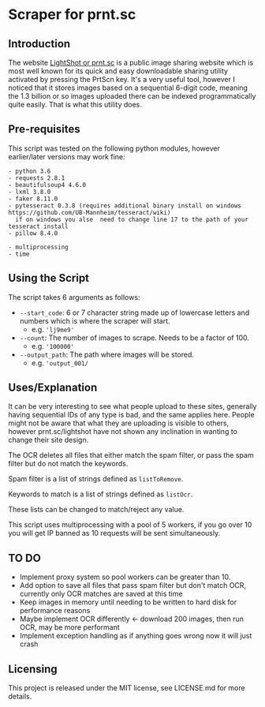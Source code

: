 # Scraper for prnt.sc

## Introduction

The website [LightShot or prnt.sc](https://prnt.sc/) is a public image sharing website which is most well known for its quick and easy
downloadable sharing utility activated by pressing the PrtScn key. It's a very useful tool, however I noticed that it stores images
based on a sequential 6-digit code, meaning the 1.3 billion or so images uploaded there can be indexed programmatically quite easily.
That is what this utility does.

## Pre-requisites

This script was tested on the following python modules, however earlier/later versions may work fine:

```
- python 3.6
- requests 2.8.1
- beautifulsoup4 4.6.0
- lxml 3.8.0
- faker 8.11.0
- pytesseract 0.3.8 (requires additional binary install on windows https://github.com/UB-Mannheim/tesseract/wiki)
  if on windows you alse  need to change line 17 to the path of your tesseract install
- pillow 8.4.0

- multiprocessing
- time
```

## Using the Script

The script takes 6 arguments as follows:

* ```--start_code```: 6 or 7 character string made up of lowercase letters and numbers which is where the scraper will start.
  * e.g. ```'lj9me9'```
* ```--count```: The number of images to scrape. Needs to be a factor of 100.
  * e.g. ```'100000'```
* ```--output_path```: The path where images will be stored.
  * e.g. ```'output_001/```
  
## Uses/Explanation

It can be very interesting to see what people upload to these sites, generally having sequential IDs of any type is bad, and the
same applies here. People might not be aware that what they are uploading is visible to others, however prnt.sc/lightshot have
not shown any inclination in wanting to change their site design.

The OCR deletes all files that either match the spam filter, or pass the spam filter but do not match the keywords.

Spam filter is a list of strings defined as ```listToRemove```.

Keywords to match is a list of strings defined as ```listOcr```.

These lists can be changed to match/reject any value.


This script uses multiprocessing with a pool of 5 workers, if you go over 10 you will get IP banned as 10 requests will
be sent simultaneously.

## TO DO 

* Implement proxy system so pool workers can be greater than 10.
* Add option to save all files that pass spam filter but don't match OCR, currently only OCR matches are saved at this time
* Keep images in memory until needing to be written to hard disk for performance reasons
* Maybe implement OCR differently <- download 200 images, then run OCR, may be more performant
* Implement exception handling as if anything goes wrong now it will just crash	
	
## Licensing

This project is released under the MIT license, see LICENSE.md for more details.
